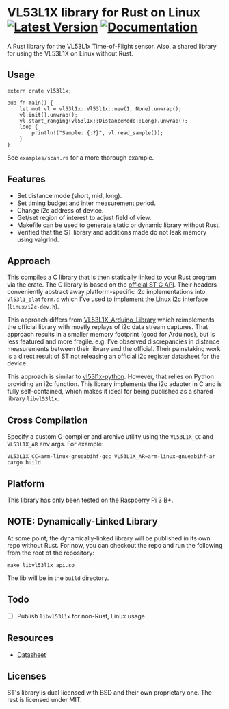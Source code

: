 # VL53L1X library for Rust on Linux [![Latest Version]][crates.io] [![Documentation]][docs.rs]

[Latest Version]: https://img.shields.io/crates/v/vl53l1x.svg
[crates.io]: https://crates.io/crates/vl53l1x
[Documentation]: https://docs.rs/vl53l1x/badge.svg
[docs.rs]: https://docs.rs/vl53l1x

A Rust library for the VL53L1x Time-of-Flight sensor. Also, a shared library
for using the VL53L1X on Linux without Rust.

## Usage

```
extern crate vl53l1x;

pub fn main() {
    let mut vl = vl53l1x::Vl53l1x::new(1, None).unwrap();
    vl.init().unwrap();
    vl.start_ranging(vl53l1x::DistanceMode::Long).unwrap();
    loop {
        println!("Sample: {:?}", vl.read_sample());
    }
}
```

See `examples/scan.rs` for a more thorough example.

## Features

* Set distance mode (short, mid, long).
* Set timing budget and inter measurement period.
* Change i2c address of device.
* Get/set region of interest to adjust field of view.
* Makefile can be used to generate static or dynamic library without Rust.
* Verified that the ST library and additions made do not leak memory using valgrind.

## Approach

This compiles a C library that is then statically linked to your Rust program
via the crate. The C library is based on the [official ST C API](
https://www.st.com/content/st_com/en/products/embedded-software/proximity-sensors-software/stsw-img007.html).
Their headers conveniently abstract away platform-specific i2c implementations
into `vl53l1_platform.c` which I've used to implement the Linux i2c interface
(`linux/i2c-dev.h`).

This approach differs from [VL53L1X_Arduino_Library](https://github.com/sparkfun/SparkFun_VL53L1X_Arduino_Library)
which reimplements the official library with mostly replays of i2c data stream
captures. That approach results in a smaller memory footprint (good for
Arduinos), but is less featured and more fragile. e.g. I've observed discrepancies
in distance measurements between their library and the official. Their painstaking
work is a direct result of ST not releasing an official i2c register datasheet
for the device.

This approach is similar to [vl53l1x-python](https://github.com/pimoroni/vl53l1x-python).
However, that relies on Python providing an i2c function. This library
implements the i2c adapter in C and is fully self-contained, which makes it
ideal for being published as a shared library `libvl53l1x`.

## Cross Compilation

Specify a custom C-compiler and archive utility using the `VL53L1X_CC` and
`VL53L1X_AR` env args. For example:

```VL53L1X_CC=arm-linux-gnueabihf-gcc VL53L1X_AR=arm-linux-gnueabihf-ar cargo build```

## Platform

This library has only been tested on the Raspberry Pi 3 B+.

## NOTE: Dynamically-Linked Library

At some point, the dynamically-linked library will be published in its own repo
without Rust. For now, you can checkout the repo and run the following from the
root of the repository:

```
make libvl53l1x_api.so
```

The lib will be in the `build` directory.

## Todo

- [ ] Publish `libvl53l1x` for non-Rust, Linux usage.

## Resources

* [Datasheet](https://www.st.com/resource/en/datasheet/vl53l1x.pdf)

## Licenses

ST's library is dual licensed with BSD and their own proprietary one. The
rest is licensed under MIT.
